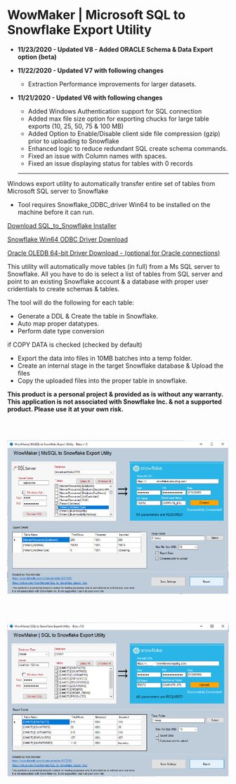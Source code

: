 # WowMaker | Microsoft SQL to Snowflake Export Utility


- <strong>11/23/2020 - Updated V8 - Added ORACLE Schema & Data Export option (beta)</strong>

- <strong>11/22/2020 - Updated V7 with following changes</strong>
  - Extraction Performance improvements for larger datasets.

- <strong>11/21/2020 - Updated V6 with following changes</strong>
  - Added Windows Authentication support for SQL connection
  - Added max file size option for exporting chucks for large table exports (10, 25, 50, 75 & 100 MB)
  - Added Option to Enable/Disable client side file compression (gzip) prior to uploading to Snowflake
  - Enhanced logic to reduce redundant SQL create schema commands.
  - Fixed an issue with Column names with spaces.
  - Fixed an issue displaying status for tables with 0 records
  
  <hr>

Windows export utility to automatically transfer entire set of tables from Microsoft SQL server to Snowflake

* Tool requires Snowflake_ODBC_driver Win64 to be installed on the machine before it can run.

[Download SQL_to_Snowflake Installer](https://github.com/NickAkincilar/SQL_to_Snowflake_Export_Tool/raw/main/MsSQL_To_Snowflake.zip)


[Snowflake Win64 ODBC Driver Download](https://sfc-repo.snowflakecomputing.com/odbc/win64/latest/index.html)

[Oracle OLEDB 64-bit Driver Download - (optional for Oracle connections)](https://www.oracle.com/database/technologies/odac-downloads.html)

This utility will automatically move tables (in full) from a Ms SQL server to Snowflake. All you have to do is select a list of tables from SQL server and point to an existing Snowflake account & a database with proper user cridentials to create schemas & tables.



The tool will do the following for each table:
- Generate a DDL & Create the table in Snowflake.
- Auto map proper datatypes.
- Perform date type conversion

if COPY DATA is checked (checked by default)
- Export the data into files in 10MB batches into a temp folder.
- Create an internal stage in the target Snowflake database & Upload the files
- Copy the uploaded files into the proper table in snowflake.


<strong>This product is a personal project & provided as is without any warranty. 
This application is not associated with Snowflake Inc. & not a supported product. Please use it at your own risk.</strong>

<br>
<br>

![Image of SQL to Snowflake tool](https://raw.githubusercontent.com/NickAkincilar/SQL_to_Snowflake_Export_Tool/main/SQL_2_Snowflake_Screenshot_S.png)

<br>
<br>

![Image of Oracle to Snowflake tool](https://raw.githubusercontent.com/NickAkincilar/SQL_to_Snowflake_Export_Tool/main/SQL_2_Snowflake_Screenshot_O.png)


